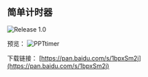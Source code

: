 简单计时器  
---  
  
![Release 1.0](https://img.shields.io/badge/Release-1.0-orange.svg)  

预览：
![PPTtimer](http://file1.wailian.work/2017/05/24/PPTtimer.png)  
  
下载链接：
[https://pan.baidu.com/s/1bpxSm2j](https://pan.baidu.com/s/1bpxSm2j)  

